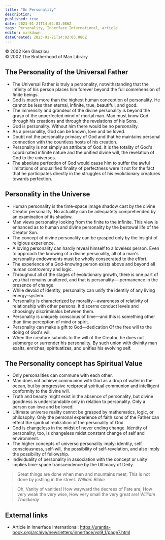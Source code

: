 ```yaml
---
title: "On Personality"
description:
published: true
date: 2023-01-21T14:02:03.086Z
tags: Personality, Innerface International, article
editor: markdown
dateCreated: 2023-01-21T14:02:03.086Z
---
```


<p class="v-card v-sheet theme--light grey lighten-3 px-2">© 2002 Ken Glasziou<br>© 2002 The Brotherhood of Man Library</p>

## The Personality of the Universal Father

- The Universal Father is truly a personality, notwithstanding that the infinity of his person places him forever beyond the full comrehension of finite beings.
- God is much more than the highest human conception of personality. He cannot be less than eternal, infinite, true, beautiful, and good.
- The immensity and grandeur of the divine personality is beyond the grasp of the unperfected mind of mortal man. Man must know God through his creations and through the revelations of his Sons.
- God is personality. Without him there would be no personality.
- As a personality, God can be known, love and be loved.
- Doubt not the personality primacy of God and that he maintains personal connection with the countless hosts of his creation.
- Personality is not simply an attribute of God. It is the totality of God's coordinated infinite nature and the unified divine will, the revelation of God to the universes.
- The absolute perfection of God would cause him to suffer the awful limitations of unqualified finality of perfectness were it not for the fact that he participates directly in the struggles of his evolutionary creatures towards perfection.

## Personality in the Universe

- Human personality is the time-space image shadow cast by the divine Creator personality. No actuality can be adequatety comprehended by an examination of its shadow.
- Man views personality looking from the finite to the infinite. This view is enhanced as to human and divine personality by the bestowal life of the Creator Son.
- The concept of divine personality can be grasped only by the insight of religious experience.
- A loving personality can hardly reveal himself to a loveless person. Even to approach the knowing of a divine personality, all of a man's personality endowments must be wholly consecrated to the effort.
- The experience of a God-knowing person exists above and beyond all human controversy and logic.
- Throughout all of the stages of evolutionary growth, there is one part of you that remains unaltered, and that is personality— permanence in the presence of change.
- While devoid of identity, personality can unify the identily of any living energy-system.
- Personality is characterized by morality—awareness of relativity of relationship with other persons. It discerns conduct levels and choosingly discriminalos between them.
- Personality is uniquely conscious of time—and this is something other than time perception of mind or spirit.
- Personality can make a gift to God—dedication Of the free will to the doing of God's will.
- When the creature submits to the will of the Creator, he does not submerge or surrender his personality. By such union with divinity man exalts, enriches, spirituatizes, and unifies his evolving self.

## The Personality concept has Spiritual Value

- Only personalities can commune with each other.
- Man does not achieve communion with God as a drop of water in the ocean, but by progressive reciprocal spiritual communion and intelligent conformity to the divine will.
- Truth and beauty might exist in the absence of personality, but divine goodness is understandable only in relation to personality. Only a person can love and be loved.
- Ultimate universe reality cannot be grasped by mathematics, logic, or philosophy. Only the personal experience of faith sons of the Father can effect the spiritual realization of the personality of God.
- God is changeless in the midst of never ending change. Identity of personality, too, is changeless midst constant change of self and environment.
- The higher concepts of universo personality imply: identity, self consciousness, self-will, the possibility of self-revelation, and also imply the possibility of fellowship.
- Individuality of personality in association with the concept or unity implies time-space transcendence by the Ultimacy of Deity.

> Great things are done when men and mountains meet;
> This is not done by jostling in the street.
> _William Blake_

> Oh, Vanity of vanities!
> How wayward the decrees of Fate are;
> How very weak the very wise,
> How very small the very great are!
> _William Thackeray_

## External links

* Article in Innerface International: https://urantia-book.org/archive/newsletters/innerface/vol9_1/page7.html